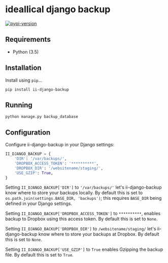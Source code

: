 # ideallical django backup

[![pypi-version]][pypi]

## Requirements

* Python (3.5)

## Installation

Install using `pip`...

    pip install ii-django-backup


## Running

    python manage.py backup_database


## Configuration

Configure ii-django-backup in your Django settings:

```python
II_DJANGO_BACKUP = {
    'DIR': '/var/backups/',
    'DROPBOX_ACCESS_TOKEN': '**********',
    'DROPBOX_DIR': '/websitename/staging/',
    'USE_GZIP': True,
}
```

Setting `II_DJANGO_BACKUP['DIR']` to `'/var/backups/'` let's ii-django-backup
know where to store your backups locally.
By default this is set to `os.path.join(settings.BASE_DIR, 'backups')`; this
requires `BASE_DIR` being defined in your Django settings.

Setting `II_DJANGO_BACKUP['DROPBOX_ACCESS_TOKEN']` to `**********`, enables
backup to Dropbox using this access token. By default this is set to `None`.

Setting `II_DJANGO_BACKUP['DROPBOX_DIR']` to `/websitename/staging/` let's
ii-django-backup know where to store your backups at Dropbox.
By default this is set to `None`.

Setting `II_DJANGO_BACKUP['USE_GZIP']` to `True` enables Gzipping the backup
file. By default this is set to `True`.

[pypi-version]: https://img.shields.io/pypi/v/ii-django-backup.svg
[pypi]: https://pypi.python.org/pypi/ii-django-backup
